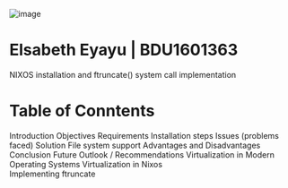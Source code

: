                                                                                       
  ![image](https://github.com/user-attachments/assets/da936a45-534c-4e90-8357-8ebe2a84f654)

  # Elsabeth Eyayu | BDU1601363
  NIXOS installation and ftruncate() system call implementation
# Table of Conntents
  Introduction
  Objectives
  Requirements
  Installation steps
  Issues (problems faced) 
  Solution
  File system support
  Advantages and Disadvantages
  Conclusion
  Future Outlook / Recommendations
  Virtualization in Modern Operating Systems
  Virtualization in Nixos                                                         
  Implementing ftruncate
